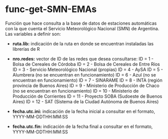 # func-get-SMN-EMAs

Función que hace consulta a la base de datos de estaciones automáticas con la que cuenta el Servicio Meteorológico Nacional (SMN) de Argentina. Las variables a definir son:

* **ruta.lib:** indicación de la ruta en donde se encuentran instaladas las librerías de R

* **nro.redes:** vector de ID de las redes que desea consultarse:
                       ID = 1 - Bolsa de Cereales de Córdoba
                       ID = 2 - Bolsa de Cereales de Entre Ríos
                       ID = 3 - Servicio Meteorológico Nacional (propias)
                       ID = 4 - AySA
                       ID = 5 - Alumbrera (no se encuentran en funcionamiento)
                       ID = 6 - Azul (no se encuentran en funcionamiento)
                       ID = 7 - SINARAME
                       ID = 8 - INTA (región provincia de Buenos Aires)
                       ID = 9 - Ministerio de Producción de Chaco (no se encuentran en funcionamiento)
                       ID = 10 - Ministerio de Producción de Corrientes
                       ID = 11 - Proyecto SOBA (Sudoeste de Buenos Aires)
                       ID = 12 - SAT (Sistema de la Ciudad Autónoma de Buenos Aires)
                      
* **fecha.utc.ini:** indicación de la fecha inicial a consultar en el formato, YYYY-MM-DDTHH:MM:SS

* **fecha.utc.fin:** indicación de la fecha final a consultar en el formato, YYYY-MM-DDTHH:MM:SS
